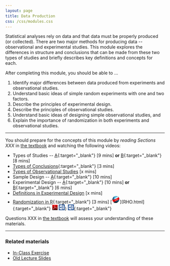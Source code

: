 ```yaml
---
layout: page
title: Data Production
css: /css/modules.css
---
```


<div class="ILOs">
<p>Statistical analyses rely on data and that data must be properly produced (or collected).  There are two major methods for producing data -- observational and experimental studies.  This module explores the differences in structure and conclusions that can be made from these two types of studies and briefly describes key definitions and concepts for each.</p>

<p>After completing this module, you should be able to ...</p>

<ol>
  <li>Identify major differences between data produced from experiments and observational studies.</li>
  <li>Understand basic ideas of simple random experiments with one and two factors.</li>
  <li>Describe the principles of experimental design.</li>
  <li>Describe the principles of observational studies.</li>
  <li>Understand basic ideas of designing simple observational studies, and</li>
  <li>Explain the importance of randomization in both experiments and observational studies.</li>
</ol>
</div>

----

You should prepare for the concepts of this module by *reading Sections XXX* in [the textbook](../../book/) and watching the following videos:

* Types of Studies -- [A](https://www.youtube.com/v/qksFkFh2ezo?version=3&autoplay=1&start=456&end=958){:target="_blank"} [9 mins] **or** [B](https://www.youtube.com/v/KDPBD3SPTPY?version=3&autoplay=1){:target="_blank"} [8 mins]
* [Types of Conclusions](https://www.youtube.com/v/5zkg1w5zoQ0?version=3&autoplay=1&start=1597){:target="_blank"} [3 mins]
* [Types of Observational Studies]() [x mins]
* Sample Design -- [A](https://www.youtube.com/v/5zkg1w5zoQ0?version=3&autoplay=1&start=20&end=580){:target="_blank"} [10 mins]
* Experimental Design --  [A](https://www.youtube.com/v/v-xnPVCi9wM?version=3&autoplay=1&start=81&end=527){:target="_blank"} [10 mins] **or** [B](https://www.youtube.com/v/5zkg1w5zoQ0?version=3&autoplay=1&start=754&end=1126){:target="_blank"} [6 mins]
* [Definitions in Experimental Design]() [x mins]
* [Randomization in R](https://vimeo.com/user45324800/random-numbers){:target="_blank"} [3 mins] [![Web](../../img/web.png)](RHO.html]{:target="_blank"}  [![PDF](../../img/pdf.png)](RHO.pdf) [![MSWord](../../img/word.png)](RHO.docx))  [![R](../../img/word.png)](RHO.R){:target="_blank"}

Questions XXX in [the textbook](../../book/) will assess your understanding of these materials.

----

### Related materials

* [In-Class Exercise](CE.html)
* [Old Lecture Slides](PPT_old.pptx)

